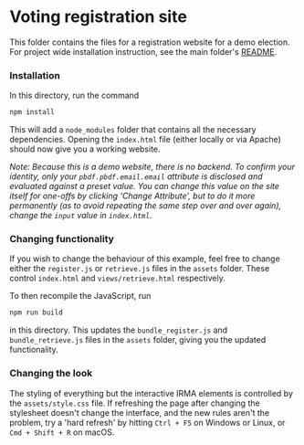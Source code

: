 # Voting registration site

This folder contains the files for a registration website for a demo election. For project wide installation instruction, see the main folder's [README](../README.md).

### Installation
In this directory, run the command
```bash
npm install
```
This will add a `node_modules` folder that contains all the necessary dependencies. Opening the `index.html` file (either locally or via Apache) should now give you a working website.

*Note: Because this is a demo website, there is no backend. To confirm your identity, only your `pbdf.pbdf.email.email` attribute is disclosed and evaluated against a preset value. You can change this value on the site itself for one-offs by clicking 'Change Attribute', but to do it more permanently (as to avoid repeating the same step over and over again), change the `input` value in `index.html`.*

### Changing functionality
If you wish to change the behaviour of this example, feel free to change either the `register.js` or `retrieve.js` files in the `assets` folder. These control `index.html` and `views/retrieve.html` respectively.

To then recompile the JavaScript, run
```bash
npm run build
```
in this directory. This updates the `bundle_register.js` and `bundle_retrieve.js` files in the `assets` folder, giving you the updated functionality.

### Changing the look
The styling of everything but the interactive IRMA elements is controlled by the `assets/style.css` file.
If refreshing the page after changing the stylesheet doesn't change the interface, and the new rules aren't the problem, try a 'hard refresh' by hitting `Ctrl + F5` on Windows or Linux, or `Cmd + Shift + R` on macOS.
